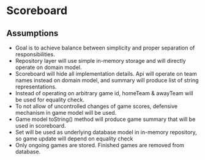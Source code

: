 # Scoreboard

## Assumptions

* Goal is to achieve balance between simplicity and proper separation of responsibilities.
* Repository layer will use simple in-memory storage and will directly operate on domain model.
* Scoreboard will hide all implementation details. Api will operate on team names instead on domain model, and summary
  will produce list of string representations.
* Instead of operating on arbitrary game id, homeTeam & awayTeam will be used for equality check.
* To not allow of uncontrolled changes of game scores, defensive mechanism in game model will be used.
* Game model toString() method will produce game summary that will be used in scoreboard.
* Set will be used as underlying database model in in-memory repository, so game update will depend on equality check
* Only ongoing games are stored. Finished games are removed from database.
